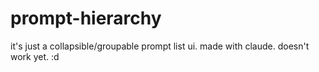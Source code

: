 # prompt-hierarchy
it's just a collapsible/groupable prompt list ui. made with claude. doesn't work yet. :d
